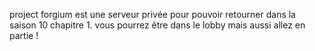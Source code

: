 project forgium est une  serveur privée pour pouvoir retourner dans la saison 10 chapitre 1.
vous pourrez être dans le lobby mais aussi allez en partie !
